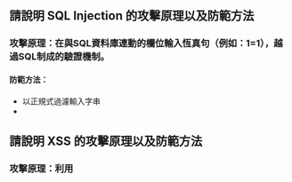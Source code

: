 ## 請說明 SQL Injection 的攻擊原理以及防範方法

### 攻擊原理：在與SQL資料庫連動的欄位輸入恆真句（例如：1=1），越過SQL制成的驗證機制。

#### 防範方法：
- 以正規式過濾輸入字串
- 

## 請說明 XSS 的攻擊原理以及防範方法

### 攻擊原理：利用<script>指令植入的惡意程式碼，被混入原始碼中執行，導致使用者被引導至釣魚網站或觸發使資訊外洩的事件，[攻擊類型參考](https://forum.gamer.com.tw/Co.php?bsn=60292&sn=11267)

#### 防範方法：


## 請說明 CSRF 的攻擊原理以及防範方法

### 攻擊原理：在不同 domain 下偽造使用者本人發出的 request，趁使用者不意間操作。

#### 防範方法：
- 阻止不同域名的外站訪問
- 提交訊息時必須附上該域名限定的認證

參考來源：
- 美團技術文章：https://tech.meituan.com/2018/10/11/fe-security-csrf.html
- huli文章：https://blog.techbridge.cc/2017/02/25/csrf-introduction/
- 

